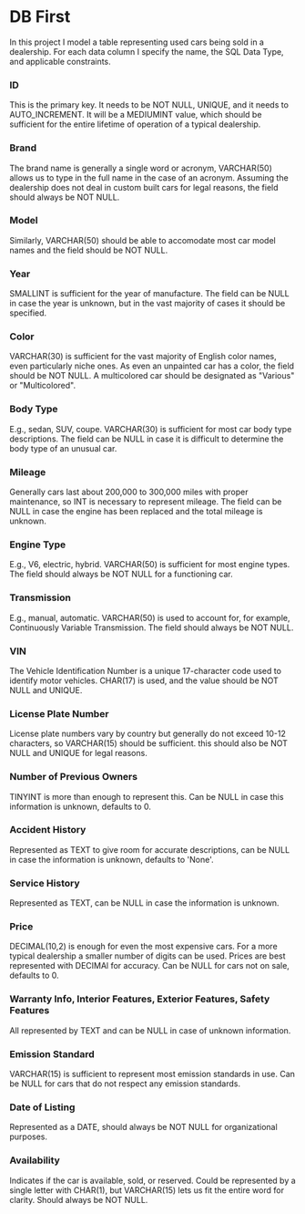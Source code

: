 # DB First

In this project I model a table representing used cars being sold in a dealership. For each data column I specify the name, the SQL Data Type, and applicable constraints.

### ID

This is the primary key. It needs to be NOT NULL, UNIQUE, and it needs to AUTO_INCREMENT. It will be a MEDIUMINT value, which should be sufficient for the entire lifetime of operation of a typical dealership.

### Brand

The brand name is generally a single word or acronym, VARCHAR(50) allows us to type in the full name in the case of an acronym. Assuming the dealership does not deal in custom built cars for legal reasons, the field should always be NOT NULL.

### Model

Similarly, VARCHAR(50) should be able to accomodate most car model names and the field should be NOT NULL.

### Year

SMALLINT is sufficient for the year of manufacture. The field can be NULL in case the year is unknown, but in the vast majority of cases it should be specified.

### Color

VARCHAR(30) is sufficient for the vast majority of English color names, even particularly niche ones. As even an unpainted car has a color, the field should be NOT NULL. A multicolored car should be designated as "Various" or "Multicolored".

### Body Type

E.g., sedan, SUV, coupe. VARCHAR(30) is sufficient for most car body type descriptions. The field can be NULL in case it is difficult to determine the body type of an unusual car.

### Mileage

Generally cars last about 200,000 to 300,000 miles with proper maintenance, so INT is necessary to represent mileage. The field can be NULL in case the engine has been replaced and the total mileage is unknown.

### Engine Type

E.g., V6, electric, hybrid. VARCHAR(50) is sufficient for most engine types. The field should always be NOT NULL for a functioning car.

### Transmission

E.g., manual, automatic. VARCHAR(50) is used to account for, for example, Continuously Variable Transmission. The field should always be NOT NULL.

### VIN

The Vehicle Identification Number is a unique 17-character code used to identify motor vehicles. CHAR(17) is used, and the value should be NOT NULL and UNIQUE.

### License Plate Number

License plate numbers vary by country but generally do not exceed 10-12 characters, so VARCHAR(15) should be sufficient. this should also be NOT NULL and UNIQUE for legal reasons.

### Number of Previous Owners

TINYINT is more than enough to represent this. Can be NULL in case this information is unknown, defaults to 0.

### Accident History

Represented as TEXT to give room for accurate descriptions, can be NULL in case the information is unknown, defaults to 'None'.

### Service History

Represented as TEXT, can be NULL in case the information is unknown.

### Price

DECIMAL(10,2) is enough for even the most expensive cars. For a more typical dealership a smaller number of digits can be used. Prices are best represented with DECIMAl for accuracy. Can be NULL for cars not on sale, defaults to 0.

### Warranty Info, Interior Features, Exterior Features, Safety Features

All represented by TEXT and can be NULL in case of unknown information.

### Emission Standard

VARCHAR(15) is sufficient to represent most emission standards in use. Can be NULL for cars that do not respect any emission standards.

### Date of Listing

Represented as a DATE, should always be NOT NULL for organizational purposes.

### Availability

Indicates if the car is available, sold, or reserved. Could be represented by a single letter with CHAR(1), but VARCHAR(15) lets us fit the entire word for clarity. Should always be NOT NULL.